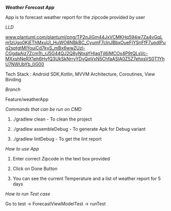 *<b>Weather Forecast App</b>*

App is to forecast weather report for the zipcode provided by user

*LLD*

www.plantuml.com/plantuml/png/TP2nJiGm44JxVCMKHq594w7Za4vGqLm1zUgo0KjEThMxuUI_HuWO8NBkBC_CyumF7cInJBbxOueFjYSnFfF7updIPug2sptgtMlYouiCd7kyS_mBx6wwZUzl-CGgdaAiz7Zcm1h_rJ5G44QJ2Q8yNtxaYHIagTjI6iMCOx4P9tQLsVc-MXxshNeRX1eh6HyfQ3UkSkNrryYDvQqVxN5ChfaASlA0Z5Z7ehxsVS0T1YhU7NWUbYb_0G00

Tech Stack : Android SDK,Kotlin, MVVM Architecture, Coroutines, View Binding

*Branch*

Feature/weatherApp

*Commands that can be run on CMD*

1. ./gradlew clean - To clean the project

2. ./gradlew assembleDebug - To generate Apk for Debug variant

3. ./gradlew lintDebug - To get the lint report


*How to use App*

1. Enter correct Zipcode in the text box provided

2. Click on Done Button

3. You can see the current Temperature and a list of weather report for 5 days

*How to run Test case*

Go to test -> ForecastViewModelTest -> runTest



   

   
